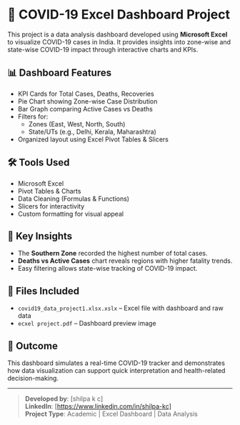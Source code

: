 # 🦠 COVID-19 Excel Dashboard Project

This project is a data analysis dashboard developed using **Microsoft Excel** to visualize COVID-19 cases in India. It provides insights into zone-wise and state-wise COVID-19 impact through interactive charts and KPIs.

## 📊 Dashboard Features
- KPI Cards for Total Cases, Deaths, Recoveries
- Pie Chart showing Zone-wise Case Distribution
- Bar Graph comparing Active Cases vs Deaths
- Filters for:
  - Zones (East, West, North, South)
  - State/UTs (e.g., Delhi, Kerala, Maharashtra)
- Organized layout using Excel Pivot Tables & Slicers

## 🛠️ Tools Used
- Microsoft Excel
- Pivot Tables & Charts
- Data Cleaning (Formulas & Functions)
- Slicers for interactivity
- Custom formatting for visual appeal

## 📌 Key Insights
- The **Southern Zone** recorded the highest number of total cases.
- **Deaths vs Active Cases** chart reveals regions with higher fatality trends.
- Easy filtering allows state-wise tracking of COVID-19 impact.


## 📁 Files Included
- `covid19_data_project1.xlsx.xslx` – Excel file with dashboard and raw data
- `ecxel project.pdf` – Dashboard preview image

## 🚀 Outcome
This dashboard simulates a real-time COVID-19 tracker and demonstrates how data visualization can support quick interpretation and health-related decision-making.

---

> **Developed by**: [shilpa k c]  
> **LinkedIn**: [https://www.linkedin.com/in/shilpa-kc]  
> **Project Type**:  Academic | Excel Dashboard | Data Analysis
